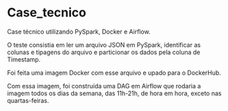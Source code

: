 # Case_tecnico
Case técnico utilizando PySpark, Docker e Airflow.

O teste consistia em ler um arquivo JSON em PySpark, identificar as colunas e tipagens do arquivo e particionar os dados pela coluna de Timestamp.

Foi feita uma imagem Docker com esse arquivo e upado para o DockerHub.

Com essa imagem, foi construída uma DAG em Airflow que rodaria a imagem todos os dias da semana, das 11h-21h, de hora em hora, exceto nas quartas-feiras.
